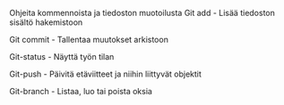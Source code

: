 Ohjeita kommennoista ja tiedoston muotoilusta
Git add - Lisää tiedoston sisältö hakemistoon  

Git commit - Tallentaa muutokset arkistoon  

Git-status - Näyttä työn tilan  

Git-push - Päivitä etäviitteet ja niihin liittyvät objektit  

Git-branch - Listaa, luo tai poista oksia  
